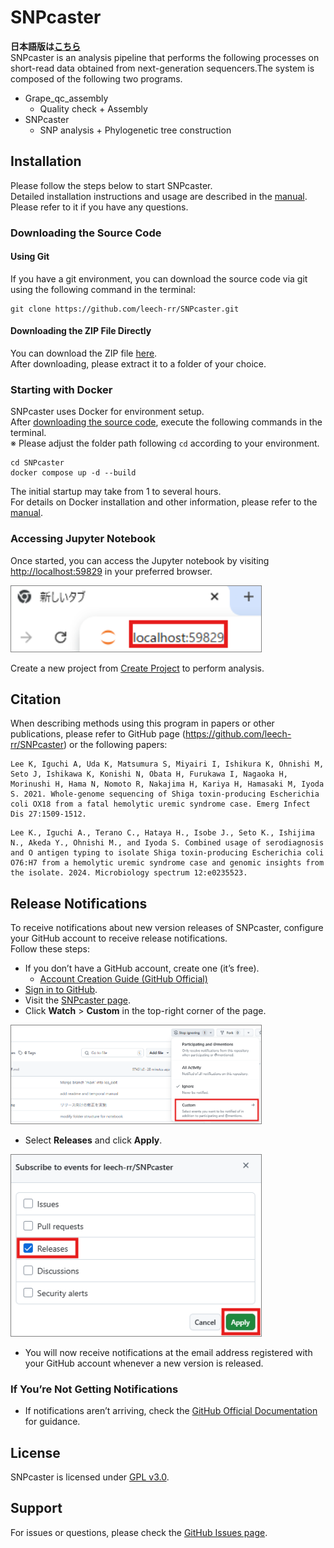 # SNPcaster
**日本語版は[こちら](/README_JP.md)**<br>
SNPcaster is an analysis pipeline that performs the following processes on short-read data obtained from next-generation sequencers.The system is composed of the following two programs.
- Grape_qc_assembly
  - Quality check + Assembly
- SNPcaster
  - SNP analysis + Phylogenetic tree construction

## Installation
Please follow the steps below to start SNPcaster.<br>
Detailed installation instructions and usage are described in the [manual](/doc/manual/2025-05-20_SNPcaster_Installation_Operation_Manual.pdf). Please refer to it if you have any questions.

### Downloading the Source Code

#### Using Git
If you have a git environment, you can download the source code via git using the following command in the terminal:
```
git clone https://github.com/leech-rr/SNPcaster.git
```

#### Downloading the ZIP File Directly
You can download the ZIP file [here](https://github.com/leech-rr/SNPcaster/archive/refs/heads/main.zip).</br>
After downloading, please extract it to a folder of your choice.

### Starting with Docker
SNPcaster uses Docker for environment setup.<br>
After [downloading the source code](#downloading-the-source-code), execute the following commands in the terminal.<br>
※ Please adjust the folder path following `cd` according to your environment.
```
cd SNPcaster
docker compose up -d --build
```
The initial startup may take from 1 to several hours.<br>
For details on Docker installation and other information, please refer to the [manual](/doc/manual/2025-05-20_SNPcaster_Installation_Operation_Manual.pdf).

### Accessing Jupyter Notebook
Once started, you can access the Jupyter notebook by visiting [http://localhost:59829](http://localhost:59829) in your preferred browser.

<div align="left">
  <img src="/doc/readme/images/jupyter_access.png" alt="Accessing Jupyter" style="width: 400px; border: 1px solid gray;">
</div>

Create a new project from [Create Project](http://localhost:59829/lab/tree/CreateProject_jp.ipynb) to perform analysis.

## Citation
When describing methods using this program in papers or other publications, please refer to GitHub page (https://github.com/leech-rr/SNPcaster) or the following papers:
```
Lee K, Iguchi A, Uda K, Matsumura S, Miyairi I, Ishikura K, Ohnishi M, Seto J, Ishikawa K, Konishi N, Obata H, Furukawa I, Nagaoka H, Morinushi H, Hama N, Nomoto R, Nakajima H, Kariya H, Hamasaki M, Iyoda S. 2021. Whole-genome sequencing of Shiga toxin-producing Escherichia coli OX18 from a fatal hemolytic uremic syndrome case. Emerg Infect Dis 27:1509-1512.
```
```
Lee K., Iguchi A., Terano C., Hataya H., Isobe J., Seto K., Ishijima N., Akeda Y., Ohnishi M., and Iyoda S. Combined usage of serodiagnosis and O antigen typing to isolate Shiga toxin-producing Escherichia coli O76:H7 from a hemolytic uremic syndrome case and genomic insights from the isolate. 2024. Microbiology spectrum 12:e0235523.
```


## Release Notifications
To receive notifications about new version releases of SNPcaster, configure your GitHub account to receive release notifications.  
Follow these steps:  
- If you don’t have a GitHub account, create one (it’s free).  
  - [Account Creation Guide (GitHub Official)](https://docs.github.com/en/get-started/start-your-journey/creating-an-account-on-github)  
- [Sign in to GitHub](https://github.com/login).  
- Visit the [SNPcaster page](https://github.com/leech-rr/SNPcaster).  
- Click **Watch** > **Custom** in the top-right corner of the page.  

<div align="left">  
  <img src="/doc/readme/images/watch_github1.png" alt="GitHub Watch button setup" style="width: 400px; border: 1px solid gray;">  
</div>

- Select **Releases** and click **Apply**.  

<div align="left">  
  <img src="/doc/readme/images/watch_github2.png" alt="Selecting Releases in GitHub Watch settings" style="width: 400px; border: 1px solid gray;">  
</div>  

- You will now receive notifications at the email address registered with your GitHub account whenever a new version is released.

### If You’re Not Getting Notifications
- If notifications aren’t arriving, check the [GitHub Official Documentation](https://docs.github.com/en/account-and-profile/managing-subscriptions-and-notifications-on-github/setting-up-notifications/configuring-notifications#configuring-your-watch-settings-for-an-individual-repository) for guidance.

## License
SNPcaster is licensed under [GPL v3.0](/COPYING).

## Support
For issues or questions, please check the [GitHub Issues page](https://github.com/leech-rr/SNPcaster/issues).
